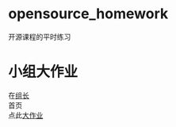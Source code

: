 # opensource_homework

开源课程的平时练习


# 小组大作业

在[组长](https://github.com/Nope13)    
首页  
点此[大作业](https://github.com/Nope132/2023project/tree/main)  
